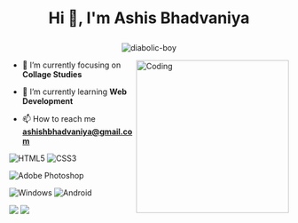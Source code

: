 # <p align="center"> Hi 👋, I'm Ashis Bhadvaniya </p>
<p align="center"> <img src="https://komarev.com/ghpvc/?username=diabolic-boy&label=Profile%20views&color=0e75b6&style=flat" alt="diabolic-boy" /> </p>
<img align="right" alt="Coding" width="275" src="https://i.giphy.com/9yRMxLuRqyQ0x3jJXD.gif">

- 🔭 I’m currently focusing on **Collage Studies**

- 🌱 I’m currently learning **Web Development**

<!-- - 💬 Ask me about **** -->

- 📫 How to reach me **ashishbhadvaniya@gmail.com**

<!-- https://github.com/Ileriayo/markdown-badges all badges -->
![HTML5](https://img.shields.io/badge/html5-%23E34F26.svg?style=for-the-badge&logo=html5&logoColor=white)
![CSS3](https://img.shields.io/badge/css3-%231572B6.svg?style=for-the-badge&logo=css3&logoColor=white)

![Adobe Photoshop](https://img.shields.io/badge/adobe%20photoshop-%2331A8FF.svg?style=for-the-badge&logo=adobe%20photoshop&logoColor=white)

![Windows](https://img.shields.io/badge/Windows-0078D6?style=for-the-badge&logo=windows&logoColor=white)
![Android](https://img.shields.io/badge/Android-3DDC84?style=for-the-badge&logo=android&logoColor=white)

![](https://github-profile-summary-cards.vercel.app/api/cards/stats?username=diabolic-boy&theme=tokyonight&border_radius=4)
![](https://github-readme-streak-stats.herokuapp.com/?user=diabolic-boy&theme=tokyonight&hide_border=true)
